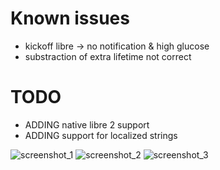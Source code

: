 # Known issues

- kickoff libre -> no notification & high glucose
- substraction of extra lifetime not correct


# TODO

- ADDING native libre 2 support
- ADDING support for localized strings

![screenshot_1](https://user-images.githubusercontent.com/55219001/130374160-32886112-2576-4bd8-a898-70da24049a53.png)
![screenshot_2](https://user-images.githubusercontent.com/55219001/130374161-bac5c29e-6599-433a-85e2-d6b0f869a2df.png)
![screenshot_3](https://user-images.githubusercontent.com/55219001/130374164-de37170f-c0de-486e-a836-f6823c9930e6.png)



